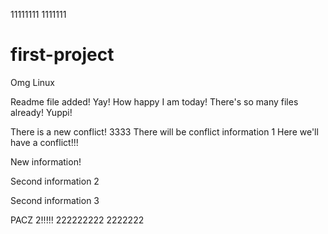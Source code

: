 11111111
1111111
# first-project
Omg Linux

Readme file added! Yay! How happy I am today! There's so many files already! Yuppi!

There is a new conflict!
3333
There will be conflict information 1
Here we'll have a conflict!!!

New information!

Second information 2

Second information 3

PACZ 2!!!!!
222222222
2222222

